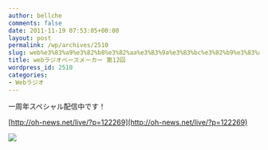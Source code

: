 ```yaml
---
author: bellche
comments: false
date: 2011-11-19 07:53:05+00:00
layout: post
permalink: /wp/archives/2510
slug: web%e3%83%a9%e3%82%b8%e3%82%aa%e3%83%9a%e3%83%bc%e3%82%b9%e3%83%a1%e3%83%bc%e3%82%ab%e3%83%bc-%e7%ac%ac12%e5%9b%9e
title: webラジオペースメーカー 第12回
wordpress_id: 2510
categories:
- Webラジオ
---
```


一周年スペシャル配信中です！

[http://oh-news.net/live/?p=122269](http://oh-news.net/live/?p=122269)

[![](/assets/images/wp-content/3fa92b5c3aa4534ee36c49126fd4a2fd.png)](/assets/images/wp-content/3fa92b5c3aa4534ee36c49126fd4a2fd.png)
